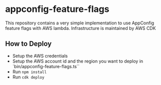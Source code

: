 # appconfig-feature-flags

This repository contains a very simple implementation to use AppConfig feature flags with AWS lambda. Infrastructure is maintained by AWS CDK

## How to Deploy
- Setup the AWS credentials
- Setup the AWS account id and the region you want to deploy in `bin/appconfig-feature-flags.ts``
- Run `npm install`
- Run `cdk deploy`